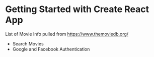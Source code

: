 # Getting Started with Create React App

List of Movie Info pulled from https://www.themoviedb.org/

* Search Movies
* Google and Facebook Authentication
